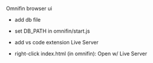 
Omnifin browser ui

- add db file

- set DB_PATH in omnifin/start.js

- add vs code extension Live Server

- right-click index.html (in omnifin): Open w/ Live Server








